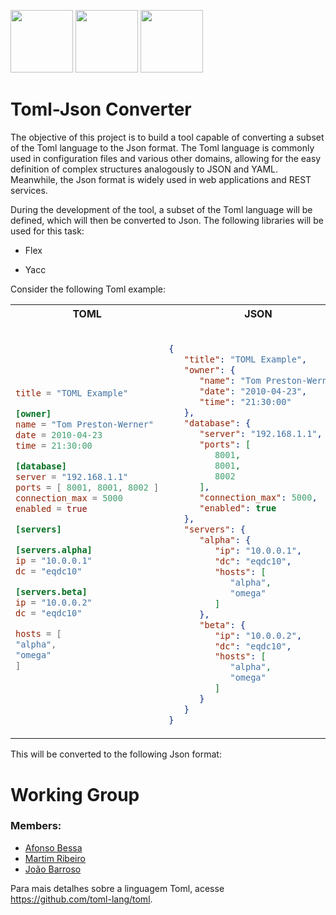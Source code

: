 <p float="left">
  <img src="/img1.png" width="100" />
  <img src="/img2.png" width="100" /> 
  <img src="/img3.png" width="100" />
</p>

# Toml-Json Converter

The objective of this project is to build a tool capable of converting a subset of the Toml language to the Json format. The Toml language is commonly used in configuration files and various other domains, allowing for the easy definition of complex structures analogously to JSON and YAML. Meanwhile, the Json format is widely used in web applications and REST services.

During the development of the tool, a subset of the Toml language will be defined, which will then be converted to Json. The following libraries will be used for this task:

  - Flex

  - Yacc

Consider the following Toml example:

<table>
<tr>
<th>TOML</th>
<th>JSON</th>
</tr>
<tr>
<td>
  
```toml
title = "TOML Example"

[owner]
name = "Tom Preston-Werner"
date = 2010-04-23
time = 21:30:00

[database]
server = "192.168.1.1"
ports = [ 8001, 8001, 8002 ]
connection_max = 5000
enabled = true

[servers]

[servers.alpha]
ip = "10.0.0.1"
dc = "eqdc10"

[servers.beta]
ip = "10.0.0.2"
dc = "eqdc10"

hosts = [
"alpha",
"omega"
]
```
  
</td>
<td>

```json

{
   "title": "TOML Example",
   "owner": {
      "name": "Tom Preston-Werner",
      "date": "2010-04-23",
      "time": "21:30:00"
   },
   "database": {
      "server": "192.168.1.1",
      "ports": [
         8001,
         8001,
         8002
      ],
      "connection_max": 5000,
      "enabled": true
   },
   "servers": {
      "alpha": {
         "ip": "10.0.0.1",
         "dc": "eqdc10",
         "hosts": [
            "alpha",
            "omega"
         ]
      },
      "beta": {
         "ip": "10.0.0.2",
         "dc": "eqdc10",
         "hosts": [
            "alpha",
            "omega"
         ]
      }
   }
}
```

</td>
</tr>
</table>


This will be converted to the following Json format:


# Working Group
### Members:
- [Afonso Bessa](https://github.com/AsseB2519)
- [Martim Ribeiro](https://github.com/sldx12)
- [João Barroso](https://github.com/JoaoBarroso25)


Para mais detalhes sobre a linguagem Toml, acesse https://github.com/toml-lang/toml.


